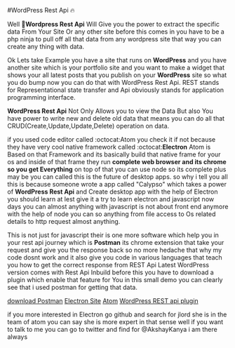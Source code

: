 #WordPress Rest Api :fire:

Well :hatched_chick:**Wordpress Rest Api** Will Give you the power to extract the specific data From Your Site Or any other site before this comes in you have to 
be a php ninja to pull off all that data from any wordpress site that way you can create any thing with data.

Ok Lets take Example you have a site that runs on **WordPress** and you have another site which is your portfolio site and you want to
make a widget that shows your all latest posts that you publish on your **WordPress** site so what you do bump now you can do that
with WordPress Rest Api. REST stands for Representational state transfer and Api obviously stands for application programming interface.

**WordPress Rest Api** Not Only Allows you to view the Data But also You have power to write new and delete old data that means you can
do all that CRUD(Create,Update,Update,Delete) operation on data. 

if you used code editor called :octocat:Atom you check it if not because they have very cool native framework called :octocat:**Electron** Atom is Based on that Framework and its basically build that native frame for your os and inside
of that frame they run **complete web browser and its chrome so you get Everything** on top of that you can use node so its complete plus
may be you can called this is the future of desktop apps. so why i tell you all this is because someone wrote a app called "Calypso" which
takes a power of **WordPress Rest Api** and Create  desktop app with the help of Electron you should learn at lest give it a try to learn electron
and javascript now days you can almost anything with javascript is not about front end anymore with the help of node you can so anything from file
access to Os related details to http request almost anything.

This is not just for javascript their is one more software which help you in your rest api journey which is **Postman** its chrome extension
that take your request and give you the response back so no more hedache that why my code dosnt work and it also give you code in various
languages that teach you how to get the correct response from REST Api Latest WordPress version comes with Rest Api Inbuild before this you
have to download a plugin which enable that feature for You in this small demo you can clearly see that i used postman for getting that
data. 

[download Postman](https://chrome.google.com/webstore/detail/postman/fhbjgbiflinjbdggehcddcbncdddomop?hl=en-GB)
[Electron Site](http://electron.atom.io/)
[Atom](https://atom.io/)
[WordPress REST api plugin](https://wordpress.org/plugins/json-rest-api/)

if you more interested in Electron go github and search for jlord she is in the team of atom you can say she is more expert in that sense
well if you want to talk to me you can go to twitter and find for @AkshayKanya i am there always
